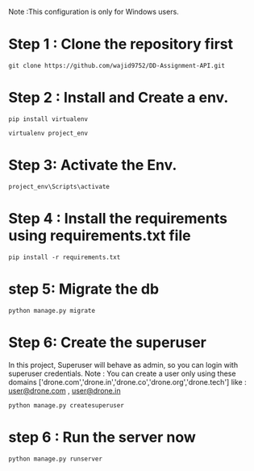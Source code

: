Note :This configuration is only for Windows users.
# Step 1 : Clone the repository first

```
git clone https://github.com/wajid9752/DD-Assignment-API.git
```


# Step 2 : Install and Create a env.


```
pip install virtualenv 
```

```
virtualenv project_env
```

# Step 3: Activate the Env.

```
project_env\Scripts\activate
```

# Step 4 : Install the requirements using requirements.txt file

```
pip install -r requirements.txt
```

# step 5: Migrate the db 

```
python manage.py migrate
```

# Step 6: Create the superuser
In this project, Superuser will behave as admin, so you can login with superuser credentials.
Note : You can  create a user only using these domains ['drone.com','drone.in','drone.co','drone.org','drone.tech']
like : user@drone.com , user@drone.in
```
python manage.py createsuperuser
```

# step 6 : Run the server now 
```
python manage.py runserver
```